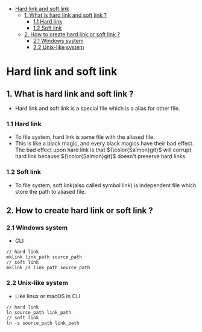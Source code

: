 
<!-- vim-markdown-toc GitLab -->

* [Hard link and soft link](#hard-link-and-soft-link)
    * [1. What is hard link and soft link ?](#1-what-is-hard-link-and-soft-link-)
        * [1.1 Hard link](#11-hard-link)
        * [1.2 Soft link](#12-soft-link)
    * [2. How to create hard link or soft link ?](#2-how-to-create-hard-link-or-soft-link-)
        * [2.1 Windows system](#21-windows-system)
        * [2.2 Unix-like system](#22-unix-like-system)

<!-- vim-markdown-toc -->
# Hard link and soft link
## 1. What is hard link and soft link ?
- Hard link and soft link is a special file which is a alias for other file. 
### 1.1 Hard link
- To file system, hard link is same file with the aliased file.  
- This is like a black magic, and every black magics have their bad effect.  
    The bad effect upon hard link is that ${\color{Salmon}git}$ will corrupt  
    hard link because ${\color{Salmon}git}$ doesn't preserve hard links.  
### 1.2 Soft link
- To file system, soft link(also called symbol link) is independent file which  
    store the path to aliased file.  
## 2. How to create hard link or soft link ?
### 2.1 Windows system
- CLI  
```
// hard link
mklink link_path source_path
// soft link
mklink /s link_path source_path
```
### 2.2 Unix-like system
- Like linux or macOS in CLI  
```
// hard link
ln source_path link_path
// soft link
ln -s source_path link_path
```
